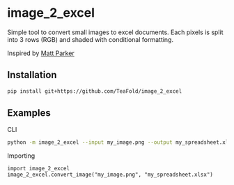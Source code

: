 # image_2_excel
Simple tool to convert small images to excel documents. Each pixels is split into 3
rows (RGB) and shaded with conditional formatting.

Inspired by [Matt Parker](https://www.youtube.com/watch?v=UBX2QQHlQ_I)

## Installation
```sh
pip install git+https://github.com/TeaFold/image_2_excel
```

## Examples
CLI
```sh
python -m image_2_excel --input my_image.png --output my_spreadsheet.xlsx
```

Importing
```Py
import image_2_excel 
image_2_excel.convert_image("my_image.png", "my_spreadsheet.xlsx")
```
